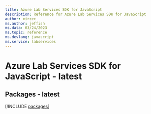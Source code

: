 ```yaml
---
title: Azure Lab Services SDK for JavaScript
description: Reference for Azure Lab Services SDK for JavaScript
author: xirzec
ms.author: jeffish
ms.data: 03/24/2023
ms.topic: reference
ms.devlang: javascript
ms.service: labservices
---
```

# Azure Lab Services SDK for JavaScript - latest
## Packages - latest
[!INCLUDE [packages](lab-services-index.md)]
